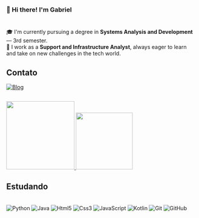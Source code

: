 ### 👋 Hi there! I'm Gabriel
# 

🎓 I'm currently pursuing a degree in **Systems Analysis and Development** — 3rd semester.  
💼 I work as a **Support and Infrastructure Analyst**, always eager to learn and take on new challenges in the tech world.  

## Contato
[![Blog](https://img.shields.io/badge/LinkedIn-0077B5?style=for-the-badge&logo=linkedin&logoColor=white
)](https://www.linkedin.com/in/gabriel-loterio-1b4aa32b6/)
##

  <div>
  <a href="https://beacons.ai/seunomeaqui">
    <img height="180em" src="https://github-readme-stats.vercel.app/api?username=GaLoterio&show_icons=true&theme=dracula&include_all_commits=true&count_private=true"/>
    <img height="150em" src="https://github-readme-stats.vercel.app/api/top-langs/?username=GaLoterio&layout=compact&langs_count=16&theme=dracula"/>
  </a>
</div>


## Estudando

<div style="display : inline_block"><br/>
 <img align="center" alt="Python" src="https://img.shields.io/badge/Python-14354C?style=for-the-badge&logo=python&logoColor=white" />
 <img align="center" alt="Java" src="https://img.shields.io/badge/Java-ED8B00?style=for-the-badge&logo=openjdk&logoColor=white" />
 <img align="center" alt="Html5" src="https://img.shields.io/badge/HTML5-E34F26?style=for-the-badge&logo=html5&logoColor=white" />
 <img align="center" alt="Css3" src="https://img.shields.io/badge/CSS3-1572B6?style=for-the-badge&logo=css3&logoColor=white " />
 <img align="center" alt="JavaScript" src="https://img.shields.io/badge/JavaScript-F7DF1E?style=for-the-badge&logo=javascript&logoColor=black " />
 <img align="center" alt="Kotlin" src="https://img.shields.io/badge/Kotlin-7F52FF?style=for-the-badge&logo=kotlin&logoColor=white" />
 <img align="center" alt="Git" src="https://img.shields.io/badge/Git-F05032?style=for-the-badge&logo=git&logoColor=white" />
 <img align="center" alt="GitHub" src="https://img.shields.io/badge/GitHub-181717?style=for-the-badge&logo=github&logoColor=white" />


 


</div>
